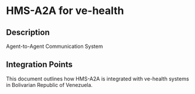 # HMS-A2A for ve-health

## Description

Agent-to-Agent Communication System

## Integration Points

This document outlines how HMS-A2A is integrated with ve-health systems in Bolivarian Republic of Venezuela.
